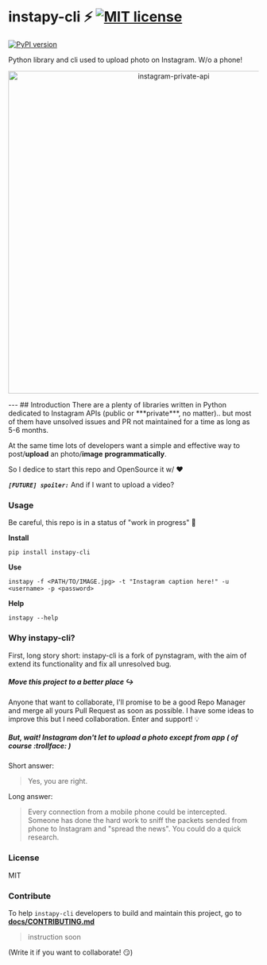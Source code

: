 # **instapy-cli** :zap: [![MIT license](https://img.shields.io/github/license/b3nab/instapy-cli.svg)](https://github.com/b3nab/instapy-cli/blob/master/LICENSE)


[![PyPI version](https://badge.fury.io/py/instapy-cli@.png)](https://badge.fury.io/py/instapy-cli)

Python library and cli used to upload photo on Instagram. W/o a phone!

<p align="center">
  <img src="docs/instagram-private-banner.png" alt="instagram-private-api" width="650px">
</p>
---
## Introduction
There are a plenty of libraries written in Python dedicated to Instagram APIs (public or ***private***, no matter).. but most of them have unsolved issues and PR not maintained for a time as long as 5-6 months.

At the same time lots of developers want a simple and effective way to post/**upload** an photo/**image** **programmatically**.

So I dedice to start this repo and OpenSource it w/ :heart:


***`[FUTURE] spoiler:`*** And if I want to upload a video?


### Usage
Be careful, this repo is in a status of "work in progress" :rotating_light:

**Install**

`pip install instapy-cli`

**Use**

`instapy -f <PATH/TO/IMAGE.jpg> -t "Instagram caption here!" -u <username> -p <password>`

**Help**

`instapy --help`

### Why instapy-cli?
First, long story short: instapy-cli is a fork of pynstagram, with the aim of extend its functionality and fix all unresolved bug.

##### Move this project to a better place :arrow_right_hook:
Anyone that want to collaborate, I'll promise to be a good Repo Manager and merge all yours Pull Request as soon as possible.
I have some ideas to improve this but I need collaboration. Enter and support! :bulb:

##### But, wait! Instagram don't let to upload a photo except from app ( of course :trollface: )
Short answer:
> Yes, you are right.

Long answer:
> Every connection from a mobile phone could be intercepted. Someone has done the hard work to sniff the packets sended from phone to Instagram and "spread the news". You could do a quick research.

### License
MIT


### Contribute
To help `instapy-cli` developers to build and maintain this project, go to **[docs/CONTRIBUTING.md](/docs/CONTRIBUTING.md)**
> instruction soon

(Write it if you want to collaborate! :smirk:)
